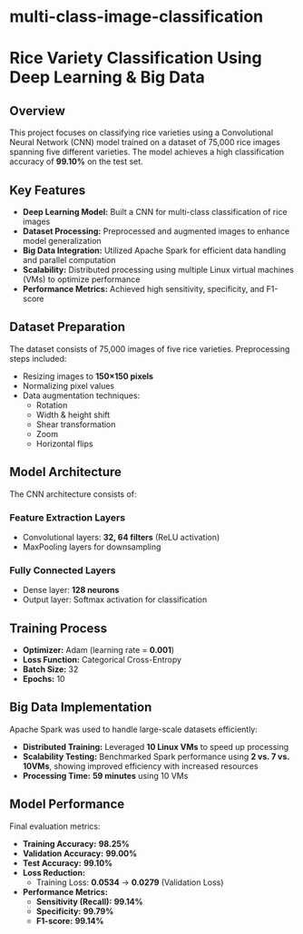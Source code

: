 # multi-class-image-classification
# Rice Variety Classification Using Deep Learning & Big Data

## Overview
This project focuses on classifying rice varieties using a Convolutional Neural Network (CNN) model trained on a dataset of 75,000 rice images spanning five different varieties. The model achieves a high classification accuracy of **99.10%** on the test set.

## Key Features
* **Deep Learning Model:** Built a CNN for multi-class classification of rice images
* **Dataset Processing:** Preprocessed and augmented images to enhance model generalization
* **Big Data Integration:** Utilized Apache Spark for efficient data handling and parallel computation 
* **Scalability:** Distributed processing using multiple Linux virtual machines (VMs) to optimize performance
* **Performance Metrics:** Achieved high sensitivity, specificity, and F1-score

## Dataset Preparation
The dataset consists of 75,000 images of five rice varieties. Preprocessing steps included:
* Resizing images to **150×150 pixels**
* Normalizing pixel values
* Data augmentation techniques:
  * Rotation
  * Width & height shift
  * Shear transformation
  * Zoom
  * Horizontal flips

## Model Architecture
The CNN architecture consists of:

### Feature Extraction Layers
* Convolutional layers: **32, 64 filters** (ReLU activation)
* MaxPooling layers for downsampling

### Fully Connected Layers  
* Dense layer: **128 neurons**
* Output layer: Softmax activation for classification

## Training Process
* **Optimizer:** Adam (learning rate = **0.001**)
* **Loss Function:** Categorical Cross-Entropy
* **Batch Size:** 32
* **Epochs:** 10

## Big Data Implementation
Apache Spark was used to handle large-scale datasets efficiently:
* **Distributed Training:** Leveraged **10 Linux VMs** to speed up processing
* **Scalability Testing:** Benchmarked Spark performance using **2 vs. 7 vs. 10VMs**, showing improved efficiency with increased resources
* **Processing Time:** **59 minutes** using 10 VMs

## Model Performance
Final evaluation metrics:
* **Training Accuracy:** **98.25%**
* **Validation Accuracy:** **99.00%**
* **Test Accuracy:** **99.10%**
* **Loss Reduction:**
  * Training Loss: **0.0534** → **0.0279** (Validation Loss)
* **Performance Metrics:**
  * **Sensitivity (Recall):** **99.14%**
  * **Specificity:** **99.79%**
  * **F1-score:** **99.14%**
